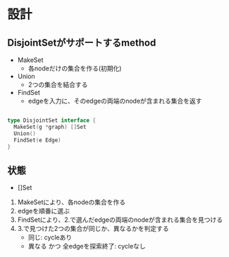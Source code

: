 # 設計

## DisjointSetがサポートするmethod

* MakeSet
  - 各nodeだけの集合を作る(初期化)
* Union
  - 2つの集合を結合する
* FindSet
  - edgeを入力に、そのedgeの両端のnodeが含まれる集合を返す


```go

type DisjointSet interface {
  MakeSet(g *graph) []Set
  Union()
  FindSet(e Edge)
}

```

## 状態

* []Set


1. MakeSetにより、各nodeの集合を作る
1. edgeを順番に選ぶ
1. FindSetにより、2.で選んだedgeの両端のnodeが含まれる集合を見つける
1. 3.で見つけた2つの集合が同じか、異なるかを判定する
    - 同じ: cycleあり
    - 異なる かつ 全edgeを探索終了: cycleなし




